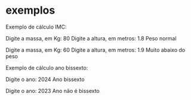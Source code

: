 # exemplos

Exemplo de cálculo IMC:

Digite a massa, em Kg: 80
Digite a altura, em metros: 1.8
Peso normal

Digite a massa, em Kg: 60
Digite a altura, em metros: 1.9
Muito abaixo do peso

Exemplo de cálculo ano bissexto:

Digite o ano: 2024
Ano bissexto

Digite o ano: 2023
Ano não é bissexto
